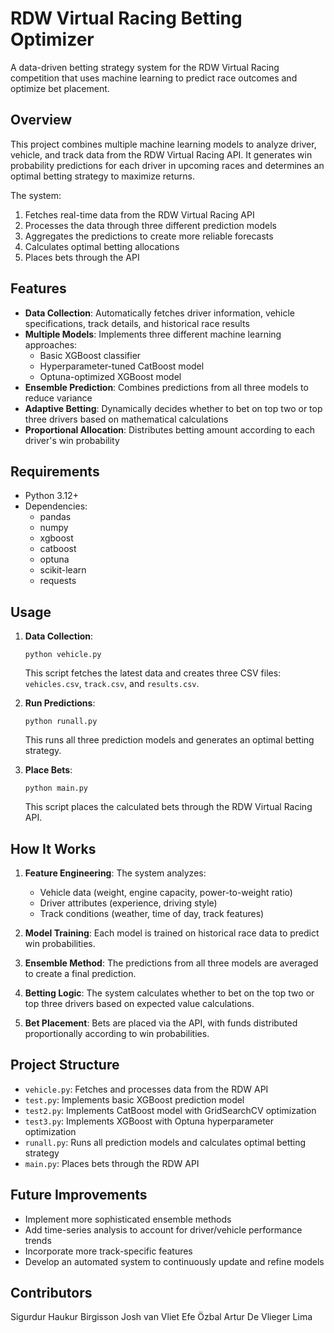 # RDW Virtual Racing Betting Optimizer

A data-driven betting strategy system for the RDW Virtual Racing competition that uses machine learning to predict race outcomes and optimize bet placement.

## Overview

This project combines multiple machine learning models to analyze driver, vehicle, and track data from the RDW Virtual Racing API. It generates win probability predictions for each driver in upcoming races and determines an optimal betting strategy to maximize returns.

The system:
1. Fetches real-time data from the RDW Virtual Racing API
2. Processes the data through three different prediction models
3. Aggregates the predictions to create more reliable forecasts
4. Calculates optimal betting allocations
5. Places bets through the API

## Features

- **Data Collection**: Automatically fetches driver information, vehicle specifications, track details, and historical race results
- **Multiple Models**: Implements three different machine learning approaches:
  - Basic XGBoost classifier
  - Hyperparameter-tuned CatBoost model
  - Optuna-optimized XGBoost model
- **Ensemble Prediction**: Combines predictions from all three models to reduce variance
- **Adaptive Betting**: Dynamically decides whether to bet on top two or top three drivers based on mathematical calculations
- **Proportional Allocation**: Distributes betting amount according to each driver's win probability

## Requirements

- Python 3.12+
- Dependencies:
  - pandas
  - numpy
  - xgboost
  - catboost
  - optuna
  - scikit-learn
  - requests

## Usage

1. **Data Collection**:
   ```
   python vehicle.py
   ```
   This script fetches the latest data and creates three CSV files: `vehicles.csv`, `track.csv`, and `results.csv`.

2. **Run Predictions**:
   ```
   python runall.py
   ```
   This runs all three prediction models and generates an optimal betting strategy.

3. **Place Bets**:
   ```
   python main.py
   ```
   This script places the calculated bets through the RDW Virtual Racing API.

## How It Works

1. **Feature Engineering**: The system analyzes:
   - Vehicle data (weight, engine capacity, power-to-weight ratio)
   - Driver attributes (experience, driving style)
   - Track conditions (weather, time of day, track features)

2. **Model Training**: Each model is trained on historical race data to predict win probabilities.

3. **Ensemble Method**: The predictions from all three models are averaged to create a final prediction.

4. **Betting Logic**: The system calculates whether to bet on the top two or top three drivers based on expected value calculations.

5. **Bet Placement**: Bets are placed via the API, with funds distributed proportionally according to win probabilities.

## Project Structure

- `vehicle.py`: Fetches and processes data from the RDW API
- `test.py`: Implements basic XGBoost prediction model
- `test2.py`: Implements CatBoost model with GridSearchCV optimization
- `test3.py`: Implements XGBoost with Optuna hyperparameter optimization
- `runall.py`: Runs all prediction models and calculates optimal betting strategy
- `main.py`: Places bets through the RDW API

## Future Improvements

- Implement more sophisticated ensemble methods
- Add time-series analysis to account for driver/vehicle performance trends
- Incorporate more track-specific features
- Develop an automated system to continuously update and refine models


## Contributors

Sigurdur Haukur Birgisson
Josh van Vliet
Efe Özbal
Artur De Vlieger Lima
